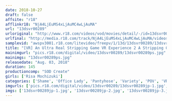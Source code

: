 ```yaml
---
date: 2018-10-27
draft: false
affsite: "r18"
afflinkr18: "NjA4LjEuMS4xLjAuMC4wLjAuMA"
url: "13dsvr00289"
urloriginal: "http://www.r18.com/videos/vod/movies/detail/-/id=13dsvr00289"
urlfinal: "http://media.r18.com/track/NjA4LjEuMS4xLjAuMC4wLjAuMA/videos/vod/movies/detail/-/id=13dsvr00289"
samplevid: "awspv3001.r18.com/litevideo/freepv/1/13d/13dsvr00289/13dsvr00289_dmb_w.mp4"
title: "[VR] An Ultra Real Stripping Game VR Experience 2 A Stripping Game Of Shame And Sex In The Office As These Ladies Will Start Stripping Before Your Very Eyes! You Decide The Final Battle! Choose Your Own Stripping Game From 3 Patterns In A Total Over 2 Hours Of Value-Packed Fun"
mainimgurl: "pics.r18.com/digital/video/13dsvr00289/13dsvr00289ps.jpg"
mainimgs: "13dsvr00289ps.jpg"
releasedate: "Aug. 03, 2018"
duration: 145
productioncomp: "SOD Create"
girls: ['Risa Mochizuki']
categories: ['Shame', 'Office Lady', 'Pantyhose', 'Variety', 'POV', 'VR Exclusive']
imgurls: ['pics.r18.com/digital/video/13dsvr00289/13dsvr00289jp-1.jpg', 'pics.r18.com/digital/video/13dsvr00289/13dsvr00289jp-2.jpg', 'pics.r18.com/digital/video/13dsvr00289/13dsvr00289jp-3.jpg', 'pics.r18.com/digital/video/13dsvr00289/13dsvr00289jp-4.jpg', 'pics.r18.com/digital/video/13dsvr00289/13dsvr00289jp-5.jpg', 'pics.r18.com/digital/video/13dsvr00289/13dsvr00289jp-6.jpg', 'pics.r18.com/digital/video/13dsvr00289/13dsvr00289jp-7.jpg', 'pics.r18.com/digital/video/13dsvr00289/13dsvr00289jp-8.jpg', 'pics.r18.com/digital/video/13dsvr00289/13dsvr00289jp-9.jpg', 'pics.r18.com/digital/video/13dsvr00289/13dsvr00289jp-10.jpg', 'pics.r18.com/digital/video/13dsvr00289/13dsvr00289jp-11.jpg', 'pics.r18.com/digital/video/13dsvr00289/13dsvr00289jp-12.jpg', 'pics.r18.com/digital/video/13dsvr00289/13dsvr00289jp-13.jpg', 'pics.r18.com/digital/video/13dsvr00289/13dsvr00289jp-14.jpg', 'pics.r18.com/digital/video/13dsvr00289/13dsvr00289jp-15.jpg', 'pics.r18.com/digital/video/13dsvr00289/13dsvr00289jp-16.jpg', 'pics.r18.com/digital/video/13dsvr00289/13dsvr00289jp-17.jpg', 'pics.r18.com/digital/video/13dsvr00289/13dsvr00289jp-18.jpg', 'pics.r18.com/digital/video/13dsvr00289/13dsvr00289jp-19.jpg', 'pics.r18.com/digital/video/13dsvr00289/13dsvr00289jp-20.jpg']
imgs: ['13dsvr00289jp-1.jpg', '13dsvr00289jp-2.jpg', '13dsvr00289jp-3.jpg', '13dsvr00289jp-4.jpg', '13dsvr00289jp-5.jpg', '13dsvr00289jp-6.jpg', '13dsvr00289jp-7.jpg', '13dsvr00289jp-8.jpg', '13dsvr00289jp-9.jpg', '13dsvr00289jp-10.jpg', '13dsvr00289jp-11.jpg', '13dsvr00289jp-12.jpg', '13dsvr00289jp-13.jpg', '13dsvr00289jp-14.jpg', '13dsvr00289jp-15.jpg', '13dsvr00289jp-16.jpg', '13dsvr00289jp-17.jpg', '13dsvr00289jp-18.jpg', '13dsvr00289jp-19.jpg', '13dsvr00289jp-20.jpg']
---
```

